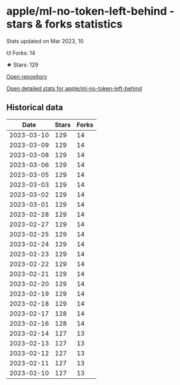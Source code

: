 # apple/ml-no-token-left-behind - stars & forks statistics

Stats updated on Mar 2023, 10

☋ Forks: 14

★ Stars: 129

[Open repository](https://github.com/apple/ml-no-token-left-behind)

[Open detailed stats for apple/ml-no-token-left-behind](https://reviewgithub.com/rep/apple/ml-no-token-left-behind)

## Historical data
| Date | Stars | Forks |
|------|-------|-------|
| 2023-03-10 | 129 | 14 | 
| 2023-03-09 | 129 | 14 | 
| 2023-03-08 | 129 | 14 | 
| 2023-03-06 | 129 | 14 | 
| 2023-03-05 | 129 | 14 | 
| 2023-03-03 | 129 | 14 | 
| 2023-03-02 | 129 | 14 | 
| 2023-03-01 | 129 | 14 | 
| 2023-02-28 | 129 | 14 | 
| 2023-02-27 | 129 | 14 | 
| 2023-02-25 | 129 | 14 | 
| 2023-02-24 | 129 | 14 | 
| 2023-02-23 | 129 | 14 | 
| 2023-02-22 | 129 | 14 | 
| 2023-02-21 | 129 | 14 | 
| 2023-02-20 | 129 | 14 | 
| 2023-02-19 | 129 | 14 | 
| 2023-02-18 | 129 | 14 | 
| 2023-02-17 | 128 | 14 | 
| 2023-02-16 | 128 | 14 | 
| 2023-02-14 | 127 | 13 | 
| 2023-02-13 | 127 | 13 | 
| 2023-02-12 | 127 | 13 | 
| 2023-02-11 | 127 | 13 | 
| 2023-02-10 | 127 | 13 | 

